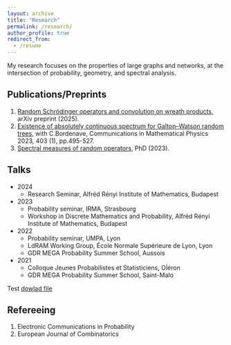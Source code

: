```yaml
---
layout: archive
title: "Research"
permalink: /research/
author_profile: true
redirect_from:
  - /resume
---
```


My research focuses on the properties of large graphs and networks, at the intersection of probability, geometry, and spectral analysis. 

Publications/Preprints
------

1. [Random Schrödinger operators and convolution on wreath products](https://arxiv.org/), arXiv preprint (2025).
1. [Existence of absolutely continuous spectrum for Galton–Watson random trees](https://link.springer.com/article/10.1007/s00220-023-04798-3), with C.Bordenave, Communications in Mathematical Physics 2023, 403 (1), pp.495-527.
1. [Spectral measures of random operators](/files/these.pdf), PhD (2023).

Talks
------
* 2024
  * Research Seminar, Alfréd Rényi Institute of Mathematics, Budapest
* 2023
  * Probability seminar, IRMA, Strasbourg
  * Workshop in Discrete Mathematics and Probability, Alfréd Rényi Institute of Mathematics, Budapest
* 2022
  * Probability seminar, UMPA, Lyon
  * LdRAM Working Group, École Normale Supérieure de Lyon, Lyon
  * GDR MEGA Probability Summer School, Aussois
* 2021
  * Colloque Jeunes Probabilistes et Statisticiens, Oĺéron
  * GDR MEGA Probability Summer School, Saint-Malo

Test [dowlad file](/files/paper1.pdf)

Refereeing
------
1. Electronic Communications in Probability
1. European Journal of Combinatorics 

